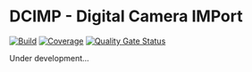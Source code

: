# DCIMP - Digital Camera IMPort

[![Build](https://github.com/vysokyj/dcimp/actions/workflows/build.yml/badge.svg)](https://github.com/vysokyj/dcimp/actions/workflows/build.yml)
[![Coverage](https://sonarcloud.io/api/project_badges/measure?project=vysokyj_dcimp&metric=coverage)](https://sonarcloud.io/summary/new_code?id=vysokyj_dcimp)
[![Quality Gate Status](https://sonarcloud.io/api/project_badges/measure?project=vysokyj_dcimp&metric=alert_status)](https://sonarcloud.io/summary/new_code?id=vysokyj_dcimp)

Under development...
